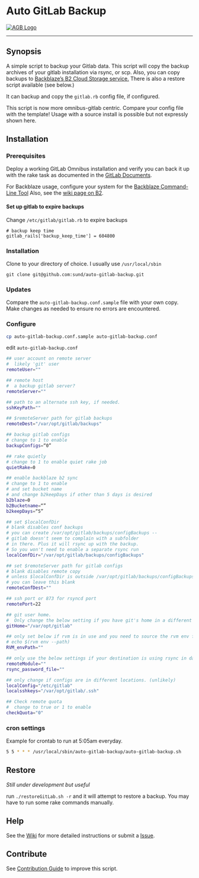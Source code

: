 # Auto GitLab Backup

[![AGB Logo](https://raw.githubusercontent.com/sund/auto-gitlab-backup/develop/agb_logo.png)](http://sund.la/glup)

----

## Synopsis

A simple script to backup your Gitlab data. This script will copy the backup archives of your gitlab installation via rsync, or scp. Also, you can copy backups to [Backblaze’s B2 Cloud Storage service.](https://www.backblaze.com/b2/cloud-storage.html) There is also a restore script available (see below.)

It can backup and copy the ```gitlab.rb``` config file, if configured.

This script is now more omnibus-gitlab centric. Compare your config file with the template! Usage with a source install is possible but not expressly shown here.

## Installation

### Prerequisites

Deploy a working GitLab Omnibus installation and verify you can back it up with the rake task as documented in the [GitLab Documents](http://doc.gitlab.com/ce/raketasks/backup_restore.html).

For Backblaze usage, configure your system for the [Backblaze Command-Line Tool](https://www.backblaze.com/b2/docs/quick_command_line.html) Also, see the [wiki page on B2](https://github.com/sund/auto-gitlab-backup/wiki/Backblaze-B2-Command-Line-Tool).

#### Set up gitlab to expire backups

Change ```/etc/gitlab/gitlab.rb``` to expire backups

```
# backup keep time
gitlab_rails['backup_keep_time'] = 604800
```

### Installation

Clone to your directory of choice. I usually use ```/usr/local/sbin```

```
git clone git@github.com:sund/auto-gitlab-backup.git
```

### Updates

Compare the ```auto-gitlab-backup.conf.sample``` file with your own copy. Make changes as needed to ensure no errors are encountered.

### Configure

```bash
cp auto-gitlab-backup.conf.sample auto-gitlab-backup.conf
```

edit ```auto-gitlab-backup.conf```

```bash
## user account on remote server
#  likely 'git' user
remoteUser=""

## remote host
#  a backup gitlab server?
remoteServer=""

## path to an alternate ssh key, if needed.
sshKeyPath=""

## $remoteServer path for gitlab backups
remoteDest="/var/opt/gitlab/backups"

## backup gitlab configs
# change to 1 to enable
backupConfigs=“0”

## rake quietly
# change to 1 to enable quiet rake job
quietRake=0

## enable backblaze b2 sync
# change to 1 to enable
# and set bucket name
# and change b2keepDays if other than 5 days is desired
b2blaze=0
b2Bucketname=“”
b2keepDays=“5”

## set $localConfDir
# blank disables conf backups
# you can create /var/opt/gitlab/backups/configBackups --
# gitlab doesn't seem to complain with a subfolder
# in there. Plus it will rsync up with the backup.
# So you won't need to enable a separate rsync run
localConfDir="/var/opt/gitlab/backups/configBackups"

## set $remoteServer path for gitlab configs
# blank disables remote copy
# unless $localConfDir is outside /var/opt/gitlab/backups/configBackups
# you can leave this blank
remoteConfDest=""

## ssh port or 873 for rsyncd port
remotePort=22

## git user home.
#  Only change the below setting if you have git's home in a different location
gitHome="/var/opt/gitlab"

## only set below if rvm is in use and you need to source the rvm env file
# echo $(rvm env --path)
RVM_envPath=""

## only use the below settings if your destination is using rsync in daemon mode
remoteModule=""
rsync_password_file=""

## only change if configs are in different locations. (unlikely)
localConfig="/etc/gitlab"
localsshkeys="/var/opt/gitlab/.ssh"

## Check remote quota
#  change to true or 1 to enable
checkQuota="0"

```

### cron settings

Example for crontab to run at 5:05am everyday.

```bash
5 5 * * * /usr/local/sbin/auto-gitlab-backup/auto-gitlab-backup.sh
```

## Restore

*Still under development but useful*

run ```./restoreGitLab.sh -r``` and it will attempt to restore a backup. You may have to run some rake commands manually.

## Help

See the [Wiki](https://github.com/sund/auto-gitlab-backup/wiki) for more detailed instructions or submit a [Issue](https://github.com/sund/auto-gitlab-backup/issues).

## Contribute

See [Contribution Guide](https://github.com/sund/auto-gitlab-backup/blob/master/CONTRIBUTING.md) to improve this script.